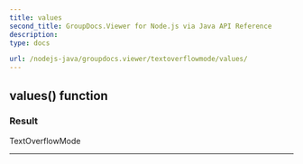 ```yaml
---
title: values
second_title: GroupDocs.Viewer for Node.js via Java API Reference
description: 
type: docs

url: /nodejs-java/groupdocs.viewer/textoverflowmode/values/
---
```


## values()  function


### Result
TextOverflowMode


---


